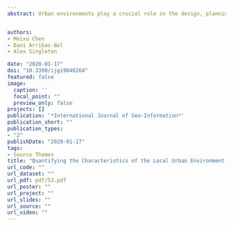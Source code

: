 ```yaml
---
abstract: Urban environments play a crucial role in the design, planning, and management of cities. Recently, as the urban population expands, the ways in which humans interact with their surroundings has evolved, presenting a dynamic distribution in space and time locally and frequently. Therefore, how to better understand the local urban environment and differentiate varying preferences for urban areas has been a big challenge for policymakers. This study leverages geotagged Flickr photographs to quantify characteristics of varying urban areas and exploit the dynamics of areas where more people assemble. An advanced image recognition model is used to extract features from large numbers of images in Inner London within the period 2013–2015. After the integration of characteristics, a series of visualisation techniques are utilised to explore the characteristic differences and their dynamics. We find that urban areas with higher population densities cover more iconic landmarks and leisure zones, while others are more related to daily life scenes. The dynamic results demonstrate that season determines human preferences for travel modes and activity modes. Our study expands the previous literature on the integration of image recognition method and urban perception analytics and provides new insights for stakeholders, who can use these findings as vital evidence for decision making. 


authors:
- Meixu Chen
- Dani Arribas-Bel
- Alex Singleton

date: "2020-01-17"
doi: "10.3390/ijgi9040264"
featured: false
image:
  caption: ''
  focal_point: ""
  preview_only: false
projects: []
publication: '*International Journal of Geo-Information*'
publication_short: ""
publication_types:
- "2"
publishDate: "2020-01-17"
tags:
- Source Themes
title: "Quantifying the Characteristics of the Local Urban Environment through Geotagged Flickr Photographs and Image Recognition"
url_code: ""
url_dataset: ""
url_pdf: pdf/53.pdf
url_poster: ""
url_project: ""
url_slides: ""
url_source: ""
url_video: ""
---
```


